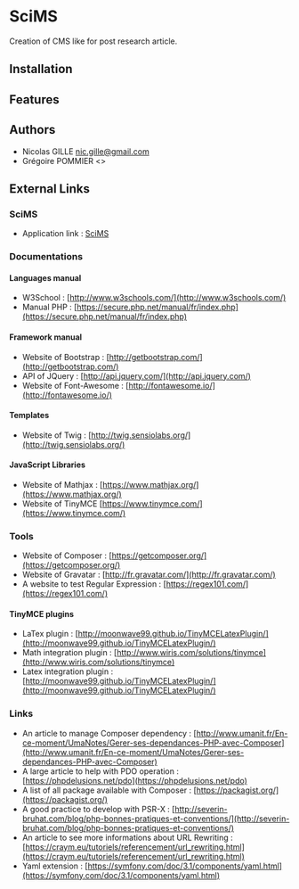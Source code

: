 # SciMS
Creation of CMS like for post research article.

## Installation

## Features

## Authors
* Nicolas GILLE <nic.gille@gmail.com>
* Grégoire POMMIER <>


## External Links
### SciMS
* Application link : [SciMS](http://scims.nicolas-gille.fr/web/index.php)

### Documentations
#### Languages manual
* W3School : [http://www.w3schools.com/](http://www.w3schools.com/)
* Manual PHP : [https://secure.php.net/manual/fr/index.php](https://secure.php.net/manual/fr/index.php)

#### Framework manual
* Website of Bootstrap : [http://getbootstrap.com/](http://getbootstrap.com/)
* API of JQuery : [http://api.jquery.com/](http://api.jquery.com/)
* Website of Font-Awesome : [http://fontawesome.io/](http://fontawesome.io/)

#### Templates
* Website of Twig : [http://twig.sensiolabs.org/](http://twig.sensiolabs.org/)

#### JavaScript Libraries
* Website of Mathjax : [https://www.mathjax.org/](https://www.mathjax.org/)
* Website of TinyMCE [https://www.tinymce.com/](https://www.tinymce.com/)

### Tools
* Website of Composer : [https://getcomposer.org/](https://getcomposer.org/)
* Website of Gravatar : [http://fr.gravatar.com/](http://fr.gravatar.com/)
* A website to test Regular Expression : [https://regex101.com/](https://regex101.com/)

#### TinyMCE plugins
* LaTex plugin : [http://moonwave99.github.io/TinyMCELatexPlugin/](http://moonwave99.github.io/TinyMCELatexPlugin/)
* Math integration plugin : [http://www.wiris.com/solutions/tinymce](http://www.wiris.com/solutions/tinymce)
* Latex integration plugin : [http://moonwave99.github.io/TinyMCELatexPlugin/](http://moonwave99.github.io/TinyMCELatexPlugin/)

### Links
* An article to manage Composer dependency : [http://www.umanit.fr/En-ce-moment/UmaNotes/Gerer-ses-dependances-PHP-avec-Composer](http://www.umanit.fr/En-ce-moment/UmaNotes/Gerer-ses-dependances-PHP-avec-Composer)
* A large article to help with PDO operation : [https://phpdelusions.net/pdo](https://phpdelusions.net/pdo)
* A list of all package available with Composer : [https://packagist.org/](https://packagist.org/)
* A good practice to develop with PSR-X : [http://severin-bruhat.com/blog/php-bonnes-pratiques-et-conventions/](http://severin-bruhat.com/blog/php-bonnes-pratiques-et-conventions/)
* An article to see more informations about URL Rewriting : [https://craym.eu/tutoriels/referencement/url_rewriting.html](https://craym.eu/tutoriels/referencement/url_rewriting.html)
* Yaml extension : [https://symfony.com/doc/3.1/components/yaml.html](https://symfony.com/doc/3.1/components/yaml.html)

